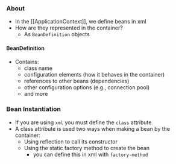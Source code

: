 ### About
* In the [[ApplicationContext]], we define beans in xml
* How are they represented in the container?
	* As `BeanDefinition` objects
#### BeanDefinition
* Contains:
	* class name
	* configuration elements (how it behaves in the container)
	* references to other beans (dependencies)
	* other configuration options (e.g., connection pool)
	* and more
### Bean Instantiation
* If you are using `xml` you must define the `class` attribute
* A class attribute is used two ways when making a bean by the container:
	* Using reflection to call its constructor
	* Using the static factory method to create the bean
		* you can define this in xml with `factory-method`